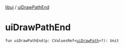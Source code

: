 [libui](README.md) / [uiDrawPathEnd](ui-draw-path-end.md)

# uiDrawPathEnd

`fun uiDrawPathEnd(p: CValuesRef<`[`uiDrawPath`](ui-draw-path.md)`>?): Unit`
